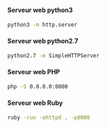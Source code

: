#### Serveur web python3

```bash
python3 -m http.server
```

#### Serveur web python2.7

```bash
python2.7 -m SimpleHTTPServer
```

#### Serveur web PHP

```bash
php -S 0.0.0.0:8000
```

#### Serveur web Ruby

```bash
ruby -run -ehttpd . -p8000
```
